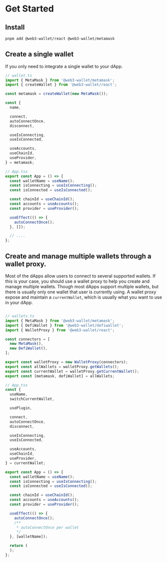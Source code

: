 # Get Started

## Install

```bash
pnpm add @web3-wallet/react @web3-wallet/metamask
```

## Create a single wallet

If you only need to integrate a single wallet to your dApp.

```typescript
// wallet.ts
import { MetaMask } from '@web3-wallet/metamask';
import { createWallet } from '@web3-wallet/react';

const metamask = createWallet(new MetaMask());

const {
  name,

  connect,
  autoConnectOnce,
  disconnect,

  useIsConnecting,
  useIsConnected,

  useAccounts,
  useChainId,
  useProvider,
} = metamask;

// App.tsx
export const App = () => {
  const walletName = useName();
  const isConnecting = useIsConnecting();
  const isConnected = useIsConnected();

  const chainId = useChainId();
  const accounts = useAccounts();
  const provider = useProvider();

  useEffect(() => {
    autoConnectOnce();
  }, []);

  // ....
};
```

## Create and manage multiple wallets through a wallet proxy.

Most of the dApps allow users to connect to several supported wallets. If this is your case, you should use a wallet proxy to help you create and manage multiple wallets. Though most dApps support multiple wallets, but there is usually only one wallet that user is currently using. A wallet proxy expose and maintain a `currentWallet`, which is usually what you want to use in your dApp.

```typescript

// wallets.ts
import { MetaMask } from '@web3-wallet/metamask';
import { DefiWallet } from '@web3-wallet/defiwallet';
import { WalletProxy } from '@web3-wallet/react';

const connectors = [
  new MetaMask(),
  new DefiWallet(),
];

export const walletProxy = new WalletProxy(connectors);
export const allWallets = walletProxy.getWallets();
export const currentWallet = walletProxy.getCurrentWallet();
export const [metamask, defiWallet] = allWallets;

// App.tsx
const {
  useName,
  switchCurrentWallet,

  usePlugin,

  connect,
  autoConnectOnce,
  disconnect,

  useIsConnecting,
  useIsConnected,

  useAccounts,
  useChainId,
  useProvider,
} = currentWallet;

export const App = () => {
  const walletName = useName();
  const isConnecting = useIsConnecting();
  const isConnected = useIsConnected();

  const chainId = useChainId();
  const accounts = useAccounts();
  const provider = useProvider();

  useEffect(() => {
    autoConnectOnce();
    /**
     * autoConnectOnce per wallet
     */
  }, [walletName]);

  return (
  );
};
```
